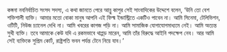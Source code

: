 কঙ্গনা নবনির্বাচিত সংসদ সদস্য, এ কথা জানতে পেরে আন্নু কাপুর সেই সাংবাদিকের উদ্দেশে বলেন, ‘উনি তো বেশ শক্তিশালী ব্যক্তি। আমার মতো বোকা মানুষ আপনি এই ফিল্ম ইন্ডাস্ট্রিতে একটিও পাবেন না। আমি সিনেমা, টেলিভিশন, ওটিটি, নিউজ চ্যানেল দেখি না। আমি খবরের কাগজ পড়ি না। আমি সামাজিক যোগাযোগমাধ্যমে নেই। আমি অত্যন্ত সুখী ব্যক্তি। তবে আমাকে কেউ যদি এ রকমভাবে থাপ্পড় মারেন, আমি তাঁর বিরুদ্ধে আইনি পদক্ষেপ নেব। আর আমি সেই ব্যক্তিকে সুপ্রিম কোর্ট, রাষ্ট্রপতি ভবন পর্যন্ত টেনে নিয়ে যাব।’
